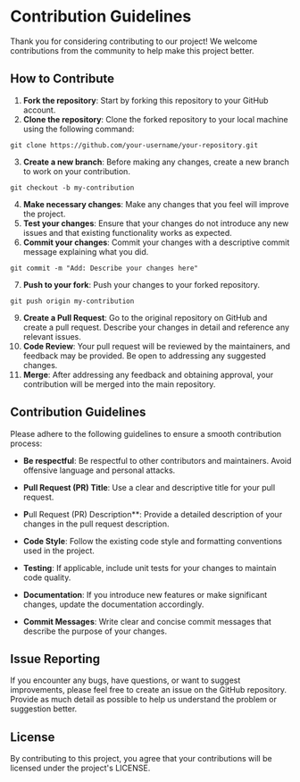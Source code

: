 # Contribution Guidelines
Thank you for considering contributing to our project! We welcome contributions from the community to help make this project better.

## How to Contribute
1. **Fork the repository**: Start by forking this repository to your GitHub account.
2. **Clone the repository**: Clone the forked repository to your local machine using the following command:
```
git clone https://github.com/your-username/your-repository.git

```
3. **Create a new branch**: Before making any changes, create a new branch to work on your contribution.
```
git checkout -b my-contribution

```
4. **Make necessary changes**: Make any changes that you feel will improve the project.
5. **Test your changes**: Ensure that your changes do not introduce any new issues and that existing functionality works as expected.
6. **Commit your changes**: Commit your changes with a descriptive commit message explaining what you did.
```
git commit -m "Add: Describe your changes here"
```
7. **Push to your fork**: Push your changes to your forked repository.
```
git push origin my-contribution
```
9. **Create a Pull Request**: Go to the original repository on GitHub and create a pull request. Describe your changes in detail and reference any relevant issues.
10. **Code Review**: Your pull request will be reviewed by the maintainers, and feedback may be provided. Be open to addressing any suggested changes.
11. **Merge**: After addressing any feedback and obtaining approval, your contribution will be merged into the main repository.

## Contribution Guidelines
Please adhere to the following guidelines to ensure a smooth contribution process:

- **Be respectful**: Be respectful to other contributors and maintainers. Avoid offensive language and personal attacks.

- **Pull Request (PR) Title**: Use a clear and descriptive title for your pull request.

- **P**ull Request (PR) Description**: Provide a detailed description of your changes in the pull request description.

- **Code Style**: Follow the existing code style and formatting conventions used in the project.

- **Testing**: If applicable, include unit tests for your changes to maintain code quality.

- **Documentation**: If you introduce new features or make significant changes, update the documentation accordingly.

- **Commit Messages**: Write clear and concise commit messages that describe the purpose of your changes.

## Issue Reporting
If you encounter any bugs, have questions, or want to suggest improvements, please feel free to create an issue on the GitHub repository. Provide as much detail as possible to help us understand the problem or suggestion better.

## License
By contributing to this project, you agree that your contributions will be licensed under the project's LICENSE.